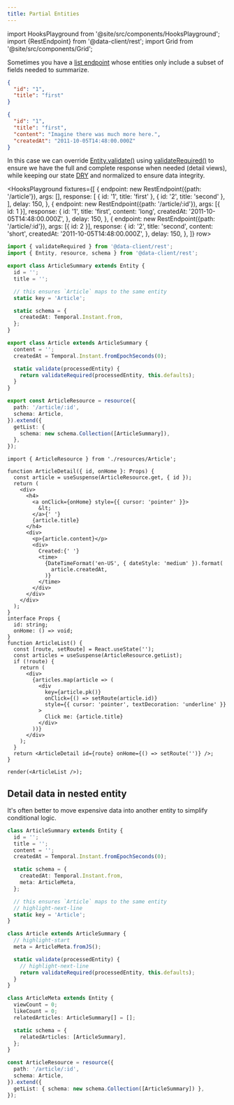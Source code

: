 ```yaml
---
title: Partial Entities
---
```


import HooksPlayground from '@site/src/components/HooksPlayground';
import {RestEndpoint} from '@data-client/rest';
import Grid from '@site/src/components/Grid';

Sometimes you have a [list endpoint](../api/resource.md#getlist) whose entities only include
a subset of fields needed to summarize.

<Grid>

```json title="ArticleSummary"
{
  "id": "1",
  "title": "first"
}
```

```json title="Article"
{
  "id": "1",
  "title": "first",
  "content": "Imagine there was much more here.",
  "createdAt": "2011-10-05T14:48:00.000Z"
}
```

</Grid>

In this case we can override [Entity.validate()](../api/Entity.md#validate) using [validateRequired()](../api/validateRequired.md) to ensure
we have the full and complete response when needed (detail views), while keeping our state [DRY](https://deviq.com/principles/dont-repeat-yourself) and normalized to ensure data integrity.

<HooksPlayground fixtures={[
{
endpoint: new RestEndpoint({path: '/article'}),
args: [],
response: [
{ id: '1', title: 'first' },
{ id: '2', title: 'second' },
],
delay: 150,
},
{
endpoint: new RestEndpoint({path: '/article/:id'}),
args: [{ id: 1 }],
response: {
id: '1',
title: 'first',
content: 'long',
createdAt: '2011-10-05T14:48:00.000Z',
},
delay: 150,
},
{
endpoint: new RestEndpoint({path: '/article/:id'}),
args: [{ id: 2 }],
response: {
id: '2',
title: 'second',
content: 'short',
createdAt: '2011-10-05T14:48:00.000Z',
},
delay: 150,
},
]} row>

```typescript title="resources/Article" {12,24}
import { validateRequired } from '@data-client/rest';
import { Entity, resource, schema } from '@data-client/rest';

export class ArticleSummary extends Entity {
  id = '';
  title = '';

  // this ensures `Article` maps to the same entity
  static key = 'Article';

  static schema = {
    createdAt: Temporal.Instant.from,
  };
}

export class Article extends ArticleSummary {
  content = '';
  createdAt = Temporal.Instant.fromEpochSeconds(0);

  static validate(processedEntity) {
    return validateRequired(processedEntity, this.defaults);
  }
}

export const ArticleResource = resource({
  path: '/article/:id',
  schema: Article,
}).extend({
  getList: {
    schema: new schema.Collection([ArticleSummary]),
  },
});
```

```tsx title="ArticleDetail" collapsed
import { ArticleResource } from './resources/Article';

function ArticleDetail({ id, onHome }: Props) {
  const article = useSuspense(ArticleResource.get, { id });
  return (
    <div>
      <h4>
        <a onClick={onHome} style={{ cursor: 'pointer' }}>
          &lt;
        </a>{' '}
        {article.title}
      </h4>
      <div>
        <p>{article.content}</p>
        <div>
          Created:{' '}
          <time>
            {DateTimeFormat('en-US', { dateStyle: 'medium' }).format(
              article.createdAt,
            )}
          </time>
        </div>
      </div>
    </div>
  );
}
interface Props {
  id: string;
  onHome: () => void;
}
function ArticleList() {
  const [route, setRoute] = React.useState('');
  const articles = useSuspense(ArticleResource.getList);
  if (!route) {
    return (
      <div>
        {articles.map(article => (
          <div
            key={article.pk()}
            onClick={() => setRoute(article.id)}
            style={{ cursor: 'pointer', textDecoration: 'underline' }}
          >
            Click me: {article.title}
          </div>
        ))}
      </div>
    );
  }
  return <ArticleDetail id={route} onHome={() => setRoute('')} />;
}

render(<ArticleList />);
```

</HooksPlayground>

## Detail data in nested entity

It's often better to move expensive data into another entity to simplify conditional
logic.

```typescript title="resources/Article.ts"
class ArticleSummary extends Entity {
  id = '';
  title = '';
  content = '';
  createdAt = Temporal.Instant.fromEpochSeconds(0);

  static schema = {
    createdAt: Temporal.Instant.from,
    meta: ArticleMeta,
  };

  // this ensures `Article` maps to the same entity
  // highlight-next-line
  static key = 'Article';
}

class Article extends ArticleSummary {
  // highlight-start
  meta = ArticleMeta.fromJS();

  static validate(processedEntity) {
    // highlight-next-line
    return validateRequired(processedEntity, this.defaults);
  }
}

class ArticleMeta extends Entity {
  viewCount = 0;
  likeCount = 0;
  relatedArticles: ArticleSummary[] = [];

  static schema = {
    relatedArticles: [ArticleSummary],
  };
}

const ArticleResource = resource({
  path: '/article/:id',
  schema: Article,
}).extend({
  getList: { schema: new schema.Collection([ArticleSummary]) },
});
```
